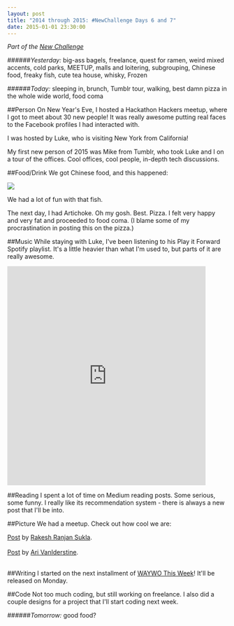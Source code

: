 ```yaml
---
layout: post
title: "2014 through 2015: #NewChallenge Days 6 and 7"
date: 2015-01-01 23:30:00
---
```


_Part of the [New Challenge][nc]_

######_Yesterday:_ big-ass bagels, freelance, quest for ramen, weird mixed accents, cold parks, MEETUP, malls and loitering, subgrouping, Chinese food, freaky fish, cute tea house, whisky, Frozen

######_Today:_ sleeping in, brunch, Tumblr tour, walking, best damn pizza in the whole wide world, food coma

##Person
On New Year's Eve, I hosted a Hackathon Hackers meetup, where I got to meet about 30 new people! It was really awesome putting real faces to the Facebook profiles I had interacted with. 

I was hosted by Luke, who is visiting New York from California!

My first new person of 2015 was Mike from Tumblr, who took Luke and I on a tour of the offices. Cool offices, cool people, in-depth tech discussions.

##Food/Drink
We got Chinese food, and this happened:

<img src="http://i57.tinypic.com/2a65q9v.jpg" border="0">

We had a lot of fun with that fish.

The next day, I had Artichoke. Oh my gosh. Best. Pizza. I felt very happy and very fat and proceeded to food coma. (I blame some of my procrastination in posting this on the pizza.)

##Music
While staying with Luke, I've been listening to his Play it Forward Spotify playlist. It's a little heavier than what I'm used to, but parts of it are really awesome.

<iframe src="https://embed.spotify.com/?uri=spotify:user:1228482031:playlist:7nTDChtX6iTbSS11J8db1R" width="90%" height="500" frameborder="0" allowtransparency="true"></iframe>

##Reading
I spent a lot of time on Medium reading posts. Some serious, some funny. I really like its recommendation system - there is always a new post that I'll be into.

##Picture
We had a meetup. Check out how cool we are:

<div id="fb-root"></div> <script>(function(d, s, id) { var js, fjs = d.getElementsByTagName(s)[0]; if (d.getElementById(id)) return; js = d.createElement(s); js.id = id; js.src = "//connect.facebook.net/en_GB/all.js#xfbml=1"; fjs.parentNode.insertBefore(js, fjs); }(document, 'script', 'facebook-jssdk'));</script>
<div class="fb-post" data-href="https://www.facebook.com/photo.php?fbid=10205444331013533&amp;set=a.10201893419522965.1073741827.1408038199&amp;type=1" data-width="466"><div class="fb-xfbml-parse-ignore"><a href="https://www.facebook.com/photo.php?fbid=10205444331013533&amp;set=a.10201893419522965.1073741827.1408038199&amp;type=1">Post</a> by <a href="https://www.facebook.com/rakesh.r.sukla">Rakesh Ranjan Sukla</a>.</div></div>

<br/>

<div id="fb-root"></div> <script>(function(d, s, id) { var js, fjs = d.getElementsByTagName(s)[0]; if (d.getElementById(id)) return; js = d.createElement(s); js.id = id; js.src = "//connect.facebook.net/en_GB/all.js#xfbml=1"; fjs.parentNode.insertBefore(js, fjs); }(document, 'script', 'facebook-jssdk'));</script>
<div class="fb-post" data-href="https://www.facebook.com/photo.php?fbid=10155099372680691&amp;set=a.10155065270590691.1073741840.890580690&amp;type=1" data-width="466"><div class="fb-xfbml-parse-ignore"><a href="https://www.facebook.com/photo.php?fbid=10155099372680691&amp;set=a.10155065270590691.1073741840.890580690&amp;type=1">Post</a> by <a href="https://www.facebook.com/avaniderstine">Ari VanIderstine</a>.</div></div>

<br/>

##Writing
I started on the next installment of [WAYWO This Week](http://medium.com/waywo-this-week)! It'll be released on Monday.

##Code
Not too much coding, but still working on freelance. I also did a couple designs for a project that I'll start coding next week.

######_Tomorrow:_ good food?

[nc]: http://blog.ariari.io/2014/12/26/the-new-challenge.html
[tw]: http://twitter.com/arielle_van
[gh]: http://github.com/arirawr